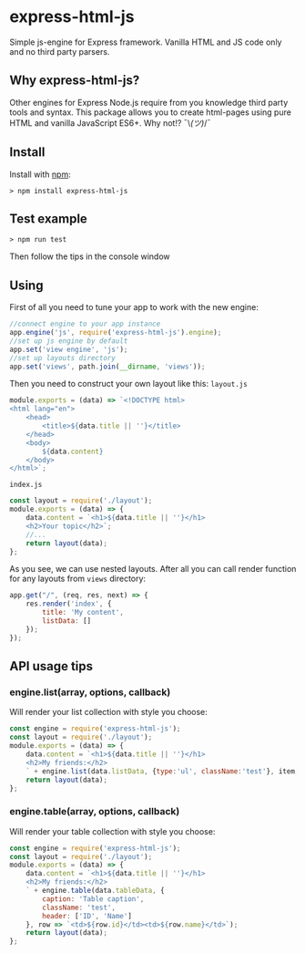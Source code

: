 # express-html-js

Simple js-engine for Express framework. Vanilla HTML and JS code only and no third party parsers.

## Why express-html-js?

Other engines for Express Node.js require from you knowledge third party tools and syntax. This package allows you to create html-pages using pure HTML and vanilla JavaScript ES6+. Why not!? ¯\\_(ツ)_/¯ 

## Install

Install with [npm](http://github.com/):

    > npm install express-html-js

## Test example

    > npm run test

Then follow the tips in the console window

## Using

First of all you need to tune your app to work with the new engine:
```js
//connect engine to your app instance
app.engine('js', require('express-html-js').engine);
//set up js engine by default
app.set('view engine', 'js');
//set up layouts directory
app.set('views', path.join(__dirname, 'views'));
```
Then you need to construct your own layout like this:
`layout.js`
```js
module.exports = (data) => `<!DOCTYPE html>
<html lang="en">
    <head>
        <title>${data.title || ''}</title>
    </head>
    <body>
        ${data.content}
    </body>
</html>`;
```
`index.js`
```js
const layout = require('./layout');
module.exports = (data) => {
    data.content = `<h1>${data.title || ''}</h1>
    <h2>Your topic</h2>`;
    //...
    return layout(data);
};
```
As you see, we can use nested layouts. 
After all you can call render function for any layouts from `views` directory:
```js
app.get("/", (req, res, next) => {
    res.render('index', {
        title: 'My content',
        listData: []
    });
});
```

## API usage tips

### engine.list(array, options, callback)
Will render your list collection with style you choose:
```js
const engine = require('express-html-js');
const layout = require('./layout');
module.exports = (data) => {
    data.content = `<h1>${data.title || ''}</h1>
    <h2>My friends:</h2>
    ` + engine.list(data.listData, {type:'ul', className:'test'}, item => `<li>${item}</li>`);
    return layout(data);
};
```
### engine.table(array, options, callback)
Will render your table collection with style you choose:
```js
const engine = require('express-html-js');
const layout = require('./layout');
module.exports = (data) => {
    data.content = `<h1>${data.title || ''}</h1>
    <h2>My friends:</h2>
    ` + engine.table(data.tableData, {
        caption: 'Table caption',
        className: 'test',
        header: ['ID', 'Name']
    }, row => `<td>${row.id}</td><td>${row.name}</td>`);
    return layout(data);
};
```